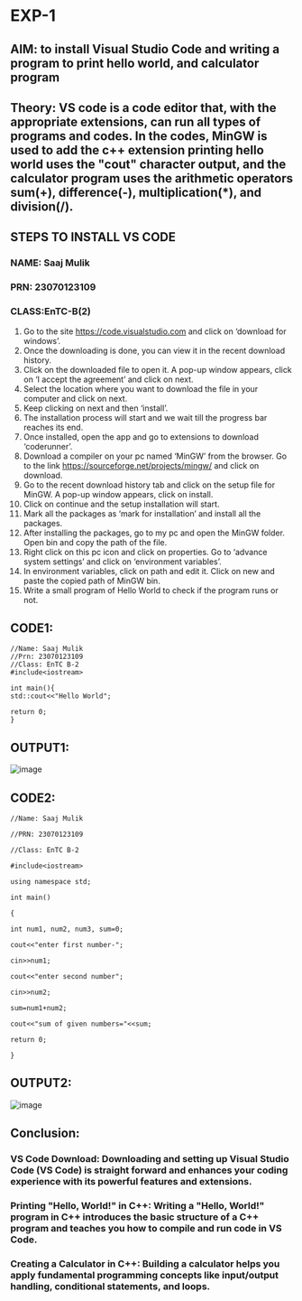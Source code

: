 # EXP-1
## AIM: to install Visual Studio Code and writing a program to print hello world, and calculator program

## Theory: VS code is a code editor that, with the appropriate extensions, can run all types of programs and codes. In the codes, MinGW is used to add the c++ extension printing hello world uses the "cout" character output, and the calculator program uses the arithmetic operators sum(+), difference(-), multiplication(*), and division(/).

## STEPS TO INSTALL VS CODE 
### NAME: Saaj Mulik 
### PRN: 23070123109 
### CLASS:EnTC-B(2) 
1. Go to the site https://code.visualstudio.com and click on ‘download for windows’.
2. Once the downloading is done, you can view it in the recent download history.
3. Click on the downloaded file to open it. A pop-up window appears, click on ‘I accept the agreement’ and click on next.
4. Select the location where you want to download the file in your computer and click on next.
5. Keep clicking on next and then ‘install’.
6. The installation process will start and we wait till the progress bar reaches its end.
7. Once installed, open the app and go to extensions to download ‘coderunner’.
8. Download a compiler on your pc named ‘MinGW’ from the browser. Go to the link https://sourceforge.net/projects/mingw/ and click on download.
9. Go to the recent download history tab and click on the setup file for MinGW. A pop-up window appears, click on install.
10. Click on continue and the setup installation will start.
11. Mark all the packages as ‘mark for installation’ and install all the packages.
12. After installing the packages, go to my pc and open the MinGW folder. Open bin and copy the path of the file.
13. Right click on this pc icon and click on properties. Go to ‘advance system settings’ and click on ‘environment variables’.
14. In environment variables, click on path and edit it. Click on new and paste the copied path of MinGW bin.
15. Write a small program of Hello World to check if the program runs or not.

## CODE1:

```
//Name: Saaj Mulik
//Prn: 23070123109
//Class: EnTC B-2
#include<iostream>

int main(){
std::cout<<"Hello World";

return 0;
}
```

## OUTPUT1:

![image](https://github.com/user-attachments/assets/b060df74-0f1f-4cf6-a528-1c1230169a30)

## CODE2:

```
//Name: Saaj Mulik

//PRN: 23070123109

//Class: EnTC B-2

#include<iostream>

using namespace std;

int main()

{

int num1, num2, num3, sum=0;

cout<<"enter first number-";

cin>>num1;

cout<<"enter second number";

cin>>num2;

sum=num1+num2;

cout<<"sum of given numbers="<<sum;

return 0;

}
```

## OUTPUT2:

![image](https://github.com/user-attachments/assets/85a7c15a-b64d-4ee1-8f9c-5efd86c148f6)

## Conclusion:

### VS Code Download: Downloading and setting up Visual Studio Code (VS Code) is straight forward and enhances your coding experience with its powerful features and extensions.

### Printing "Hello, World!" in C++: Writing a "Hello, World!" program in C++ introduces the basic structure of a C++ program and teaches you how to compile and run code in VS Code.

### Creating a Calculator in C++: Building a calculator helps you apply fundamental programming concepts like input/output handling, conditional statements, and loops.

